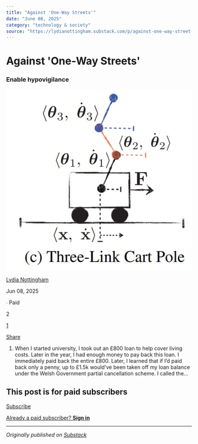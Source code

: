 ```yaml
---
title: "Against 'One-Way Streets'"
date: "June 08, 2025"
category: "technology & society"
source: "https://lydianottingham.substack.com/p/against-one-way-street-hypervigilance"
---
```


# Against 'One-Way Streets'

### Enable hypovigilance

[![Lydia Nottingham's avatar](images/against-one-way-streets_img_01.png)](https://substack.com/@lydianottingham)

[Lydia Nottingham](https://substack.com/@lydianottingham)

Jun 08, 2025

∙ Paid

2

[1](https://lydianottingham.substack.com/p/against-one-way-street-hypervigilance/comments)

[Share](javascript:void\(0\))

  1. When I started university, I took out an £800 loan to help cover living costs. Later in the year, I had enough money to pay back this loan. I immediately paid back the entire £800. Later, I learned that if I’d paid back only a penny, up to £1.5k would’ve been taken off my loan balance under the Welsh Government partial cancellation scheme. I called the…

## This post is for paid subscribers

[Subscribe](https://lydianottingham.substack.com/subscribe?simple=true&next=https%3A%2F%2Flydianottingham.substack.com%2Fp%2Fagainst-one-way-street-hypervigilance&utm_source=paywall&utm_medium=web&utm_content=165439056)

[Already a paid subscriber? **Sign in**](https://substack.com/sign-in?redirect=%2Fp%2Fagainst-one-way-street-hypervigilance&for_pub=lydianottingham&change_user=false)

---

*Originally published on [Substack](https://lydianottingham.substack.com/p/against-one-way-street-hypervigilance)*